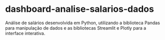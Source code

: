 # dashboard-analise-salarios-dados
 Análise de salários desenvolvida em Python, utilizando a biblioteca Pandas para manipulação de dados e as bibliotecas Streamlit e Plotly para a interface interativa.
